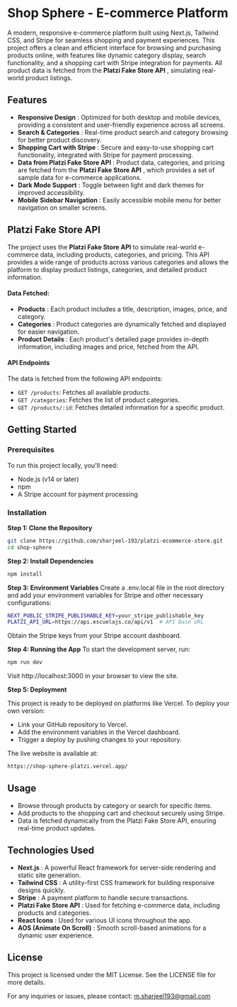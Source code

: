 # Shop Sphere - E-commerce Platform

A modern, responsive e-commerce platform built using Next.js, Tailwind CSS, and Stripe for seamless shopping and payment experiences. This project offers a clean and efficient interface for browsing and purchasing products online, with features like dynamic category display, search functionality, and a shopping cart with Stripe integration for payments. All product data is fetched from the  **Platzi Fake Store API** , simulating real-world product listings.

## Features

* **Responsive Design** : Optimized for both desktop and mobile devices, providing a consistent and user-friendly experience across all screens.
* **Search & Categories** : Real-time product search and category browsing for better product discovery.
* **Shopping Cart with Stripe** : Secure and easy-to-use shopping cart functionality, integrated with Stripe for payment processing.
* **Data from Platzi Fake Store API** : Product data, categories, and pricing are fetched from the  **Platzi Fake Store API** , which provides a set of sample data for e-commerce applications.
* **Dark Mode Support** : Toggle between light and dark themes for improved accessibility.
* **Mobile Sidebar Navigation** : Easily accessible mobile menu for better navigation on smaller screens.

## Platzi Fake Store API

The project uses the **Platzi Fake Store API** to simulate real-world e-commerce data, including products, categories, and pricing. This API provides a wide range of products across various categories and allows the platform to display product listings, categories, and detailed product information.

#### **Data Fetched:**

* **Products** : Each product includes a title, description, images, price, and category.
* **Categories** : Product categories are dynamically fetched and displayed for easier navigation.
* **Product Details** : Each product's detailed page provides in-depth information, including images and price, fetched from the API.

#### API Endpoints

The data is fetched from the following API endpoints:

* `GET /products`: Fetches all available products.
* `GET /categories`: Fetches the list of product categories.
* `GET /products/:id`: Fetches detailed information for a specific product.

## Getting Started

### Prerequisites

To run this project locally, you'll need:

* Node.js (v14 or later)
* npm
* A Stripe account for payment processing

### Installation

**Step 1: Clone the Repository**

```bash
git clone https://github.com/sharjeel-193/platzi-ecommerce-store.git
cd shop-sphere
```

**Step 2: Install Dependencies**

```bash
npm install
```

**Step 3: Environment Variables**
Create a .env.local file in the root directory and add your environment variables for Stripe and other necessary configurations:

```bash
NEXT_PUBLIC_STRIPE_PUBLISHABLE_KEY=your_stripe_publishable_key
PLATZI_API_URL=https://api.escuelajs.co/api/v1  # API Base URL
```

Obtain the Stripe keys from your Stripe account dashboard.

**Step 4: Running the App**
To start the development server, run:

```bash
npm run dev
```

Visit http://localhost:3000 in your browser to view the site.

**Step 5: Deployment**

This project is ready to be deployed on platforms like Vercel. To deploy your own version:

* Link your GitHub repository to Vercel.
* Add the environment variables in the Vercel dashboard.
* Trigger a deploy by pushing changes to your repository.

The live website is available at:

```bash
https://shop-sphere-platzi.vercel.app/
```

## Usage

* Browse through products by category or search for specific items.
* Add products to the shopping cart and checkout securely using Stripe.
* Data is fetched dynamically from the Platzi Fake Store API, ensuring real-time product updates.

## Technologies Used

* **Next.js** : A powerful React framework for server-side rendering and static site generation.
* **Tailwind CSS** : A utility-first CSS framework for building responsive designs quickly.
* **Stripe** : A payment platform to handle secure transactions.
* **Platzi Fake Store API** : Used for fetching e-commerce data, including products and categories.
* **React Icons** : Used for various UI icons throughout the app.
* **AOS (Animate On Scroll)** : Smooth scroll-based animations for a dynamic user experience.

## License

This project is licensed under the MIT License. See the LICENSE file for more details.

For any inquiries or issues, please contact: [m.sharjeel193@gmail.com]()
